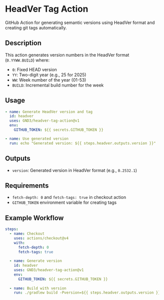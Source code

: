 # HeadVer Tag Action

GitHub Action for generating semantic versions using HeadVer format and creating git tags automatically.

## Description

This action generates version numbers in the HeadVer format (`0.YYWW.BUILD`) where:
- `0`: Fixed HEAD version
- `YY`: Two-digit year (e.g., 25 for 2025)
- `WW`: Week number of the year (01-53)
- `BUILD`: Incremental build number for the week

## Usage

```yaml
- name: Generate HeadVer version and tag
  id: headver
  uses: GND3/headver-tag-action@v1
  env:
    GITHUB_TOKEN: ${{ secrets.GITHUB_TOKEN }}

- name: Use generated version
  run: echo "Generated version: ${{ steps.headver.outputs.version }}"
```

## Outputs

- `version`: Generated version in HeadVer format (e.g., `0.2532.1`)

## Requirements

- `fetch-depth: 0` and `fetch-tags: true` in checkout action
- `GITHUB_TOKEN` environment variable for creating tags

## Example Workflow

```yaml
steps:
  - name: Checkout
    uses: actions/checkout@v4
    with:
      fetch-depth: 0
      fetch-tags: true
      
  - name: Generate version
    id: headver
    uses: GND3/headver-tag-action@v1
    env:
      GITHUB_TOKEN: ${{ secrets.GITHUB_TOKEN }}
      
  - name: Build with version
    run: ./gradlew build -Pversion=${{ steps.headver.outputs.version }}
```